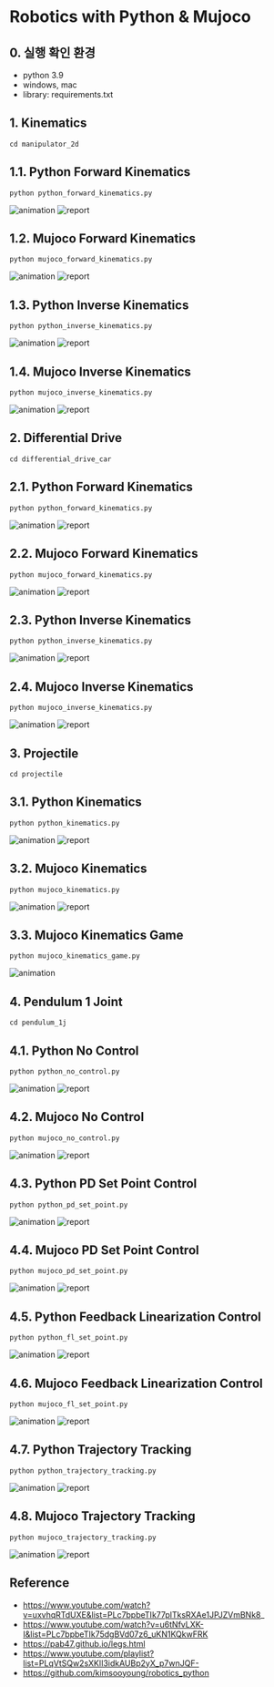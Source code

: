 # Robotics with Python & Mujoco

## 0. 실행 확인 환경
- python 3.9
- windows, mac
- library: requirements.txt

## 1. Kinematics
```
cd manipulator_2d
```

## 1.1. Python Forward Kinematics
```
python python_forward_kinematics.py
```
![animation](./images/manipulator_2d-python_forward_kinematics.gif)
![report](./images/manipulator_2d-python_forward_kinematics.png)

## 1.2. Mujoco Forward Kinematics
```
python mujoco_forward_kinematics.py
```
![animation](./images/manipulator_2d-mujoco_forward_kinematics.gif)
![report](./images/manipulator_2d-mujoco_forward_kinematics.png)

## 1.3. Python Inverse Kinematics
```
python python_inverse_kinematics.py
```
![animation](./images/manipulator_2d-python_inverse_kinematics.gif)
![report](./images/manipulator_2d-python_inverse_kinematics.png)

## 1.4. Mujoco Inverse Kinematics
```
python mujoco_inverse_kinematics.py
```
![animation](./images/manipulator_2d-mujoco_inverse_kinematics.gif)
![report](./images/manipulator_2d-mujoco_inverse_kinematics.png)

## 2. Differential Drive
```
cd differential_drive_car
```

## 2.1. Python Forward Kinematics
```
python python_forward_kinematics.py
```
![animation](./images/differential_drive_car-python_forward_kinematics.gif)
![report](./images/differential_drive_car-python_forward_kinematics.png)

## 2.2. Mujoco Forward Kinematics
```
python mujoco_forward_kinematics.py
```
![animation](./images/differential_drive_car-mujoco_forward_kinematics.gif)
![report](./images/differential_drive_car-mujoco_forward_kinematics.png)

## 2.3. Python Inverse Kinematics
```
python python_inverse_kinematics.py
```
![animation](./images/differential_drive_car-python_inverse_kinematics.gif)
![report](./images/differential_drive_car-python_inverse_kinematics.png)

## 2.4. Mujoco Inverse Kinematics
```
python mujoco_inverse_kinematics.py
```
![animation](./images/differential_drive_car-mujoco_inverse_kinematics.gif)
![report](./images/differential_drive_car-mujoco_inverse_kinematics.png)

## 3. Projectile
```
cd projectile
```

## 3.1. Python Kinematics
```
python python_kinematics.py
```
![animation](./images/projectile-python_kinematics.gif)
![report](./images/projectile-python_kinematics.png)

## 3.2. Mujoco Kinematics
```
python mujoco_kinematics.py
```
![animation](./images/projectile-mujoco_kinematics.gif)
![report](./images/projectile-mujoco_kinematics.png)

## 3.3. Mujoco Kinematics Game
```
python mujoco_kinematics_game.py
```
![animation](./images/projectile-mujoco_kinematics_game.gif)

## 4. Pendulum 1 Joint
```
cd pendulum_1j
```

## 4.1. Python No Control
```
python python_no_control.py
```
![animation](./images/pendulum_1j-python_no_control.gif)
![report](./images/pendulum_1j-python_no_control.png)

## 4.2. Mujoco No Control
```
python mujoco_no_control.py
```
![animation](./images/pendulum_1j-mujoco_no_control.gif)
![report](./images/pendulum_1j-mujoco_no_control.png)

## 4.3. Python PD Set Point Control
```
python python_pd_set_point.py
```
![animation](./images/pendulum_1j-python_pd_set_point.gif)
![report](./images/pendulum_1j-python_pd_set_point.png)

## 4.4. Mujoco PD Set Point Control
```
python mujoco_pd_set_point.py
```
![animation](./images/pendulum_1j-mujoco_pd_set_point.gif)
![report](./images/pendulum_1j-mujoco_pd_set_point.png)

## 4.5. Python Feedback Linearization Control
```
python python_fl_set_point.py
```
![animation](./images/pendulum_1j-python_fl_set_point.gif)
![report](./images/pendulum_1j-python_fl_set_point.png)

## 4.6. Mujoco Feedback Linearization Control
```
python mujoco_fl_set_point.py
```
![animation](./images/pendulum_1j-mujoco_fl_set_point.gif)
![report](./images/pendulum_1j-mujoco_fl_set_point.png)

## 4.7. Python Trajectory Tracking
```
python python_trajectory_tracking.py
```
![animation](./images/pendulum_1j-python_trajectory_tracking.gif)
![report](./images/pendulum_1j-python_trajectory_tracking.png)

## 4.8. Mujoco Trajectory Tracking
```
python mujoco_trajectory_tracking.py
```
![animation](./images/pendulum_1j-mujoco_trajectory_tracking.gif)
![report](./images/pendulum_1j-mujoco_trajectory_tracking.png)


## Reference
- https://www.youtube.com/watch?v=uxvhqRTdUXE&list=PLc7bpbeTIk77plTksRXAe1JPJZVmBNk8_
- https://www.youtube.com/watch?v=u6tNfvLXK-I&list=PLc7bpbeTIk75dgBVd07z6_uKN1KQkwFRK
- https://pab47.github.io/legs.html
- https://www.youtube.com/playlist?list=PLqVtSQw2sXKlI3idkAUBp2yX_p7wnJQF-
- https://github.com/kimsooyoung/robotics_python
